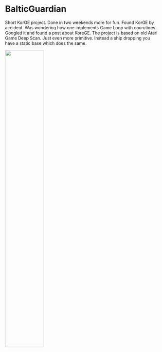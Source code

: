 # BalticGuardian
Short KorGE project. Done in two weekends more for fun. Found KorGE by accident. Was wondering how one implements Game Loop with courutines. 
Googled it and found a post about KoreGE. The project is based on old Atari Game Deep Scan. Just even more primitive. Instead a ship dropping you have a static base which does the same. 

<img src="https://user-images.githubusercontent.com/7840940/130336411-db06aae6-268a-43b5-b6d5-338cc8b25a30.png"  width="50%" height="50%">  
